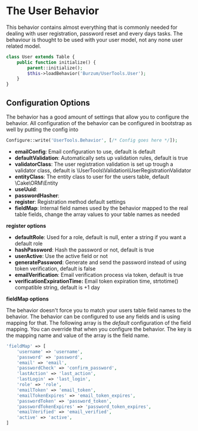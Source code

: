 The User Behavior
=================

This behavior contains almost everything that is commonly needed for dealing with user registration, password reset and every days tasks. The behaviour is thought to be used with your user model, not any none user related model.

```php
class User extends Table {
	public function initialize() {
		parent::initialize();
		$this->loadBehavior('Burzum/UserTools.User');
	}
}
```

Configuration Options
---------------------

The behavior has a good amount of settings that allow you to configure the behavior. All configuration of the behavior can be configured in bootstrap as well by putting the config into

```php
Configure::write('UserTools.Behavior', [/* Config goes here */]);
```

* **emailConfig**: Email configuration to use, default is default
* **defaultValidation**: Automatically sets up validation rules, default is true
* **validatorClass**: The user registration validation is set up trough a validator class, default is \UserTools\Validation\UserRegistrationValidator
* **entityClass**: The entity class to user for the users table, default \Cake\ORM\Entity
* **useUuid**:
* **passwordHasher**:
* **register**: Registration method default settings
* **fieldMap**: Internal field names used by the behavior mapped to the real table fields, change the array values to your table names as needed

**register options**

* **defaultRole**: Used for a role, default is null, enter a string if you want a default role
* **hashPassword**: Hash the password or not, default is true
* **userActive**: Use the active field or not
* **generatePassword**: Generate and send the password instead of using token verification, default is false
* **emailVerification**: Email verification process via token, default is true
* **verificationExpirationTime:** Email token expiration time, strtotime() compatible string, default is +1 day

**fieldMap options**

The behavior doesn't force you to match your users table field names to the behavior. The behavior can be configured to use any fields and is using mapping for that. The following array is the *default* configuration of the field mapping. You can override that when you configure the behavior. The key is the mapping name and value of the array is the field name.

```php
'fieldMap' => [
	'username' => 'username',
	'password' => 'password',
	'email' => 'email',
	'passwordCheck' => 'confirm_password',
	'lastAction' => 'last_action',
	'lastLogin' => 'last_login',
	'role' => 'role',
	'emailToken' => 'email_token',
	'emailTokenExpires' => 'email_token_expires',
	'passwordToken' => 'password_token',
	'passwordTokenExpires' => 'password_token_expires',
	'emailVerified' => 'email_verified',
	'active' => 'active',
]
```
